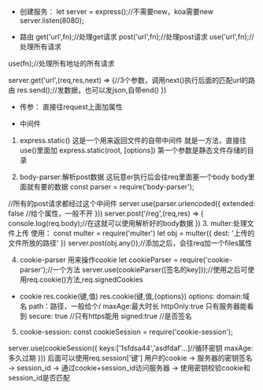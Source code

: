 - 创建服务：
let server = express();//不需要new，koa需要new
server.listen(8080);

- 路由
get('url',fn);//处理get请求
post('url',fn);//处理post请求
use('url',fn);//处理所有请求

use(fn);//处理所有地址的所有请求

server.get('url',(req,res,next) => {//3个参数，调用next()执行后面的匹配url的路由
  res.send();//发数据，也可以发json,自带end()
})

- 传参：
直接往request上面加属性

- 中间件
1. express.static()
这是一个用来返回文件的自带中间件
  就是一方法，直接往use()里面加
  express.static(root, [options]) 第一个参数是静态文件存储的目录


2. body-parser:解析post数据
这玩意er执行后会往req里面塞一个body
body里面就有要的数据
const parser = require('body-parser');

//所有的post请求都经过这个中间件
server.use(parser.urlencoded({
  extended: false //给个属性，一般不开
}))
server.post('/reg',(req,res) => {
  console.log(req.body);//在这就可以使用解析好的body数据
})
3. multer:处理文件上传
使用：
const multer = require('multer')
let obj = multer({
  dest: '上传的文件所放的路径'
})
server.post(obj.any());//添加之后，会往req加一个files属性

4. cookie-parser
用来操作cookie
let cookieParser = require('cookie-parser');//一个方法
server.use(cookieParser([签名的key]));//使用之后可使用req.cookie()方法,req.signedCookies

- cookie
res.cookie(键,值)
res.cookie(键,值,{options})
  options:
  domain:域名
  path：路径，一般给个/
  maxAge:最大时长
  httpOnly:true 只有服务器能看到
  secure: true //只有https能用
  signed:true //是否签名


5. cookie-session:
const cookieSession = require('cookie-session');

server.use(cookieSession({
  keys:['1sfdsa44','asdfdaf'...]//循环密钥
  maxAge:多久过期
}))
后面可以使用req.session['键']
用户的cookie -> 服务器的密钥签名 -> session_id -> 通过cookie+session_id访问服务器 -> 使用密钥校验cookie和session_id是否匹配
